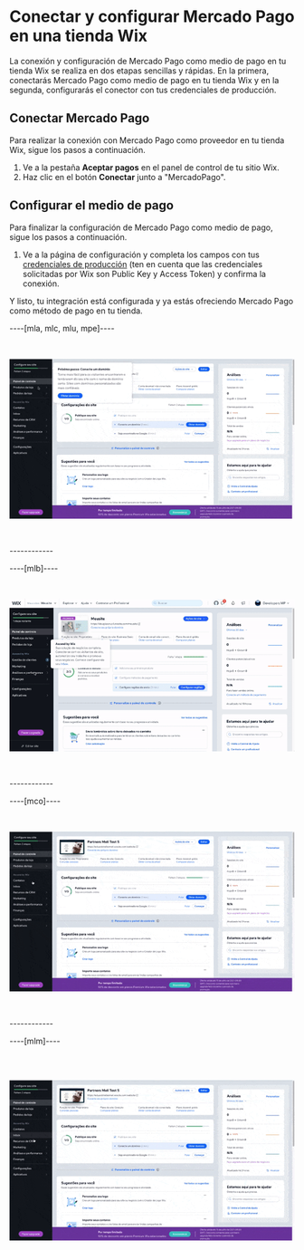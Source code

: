 # Conectar y configurar Mercado Pago en una tienda Wix

La conexión y configuración de Mercado Pago como medio de pago en tu tienda Wix se realiza en dos etapas sencillas y rápidas. En la primera, conectarás Mercado Pago como medio de pago en tu tienda Wix y en la segunda, configurarás el conector con tus credenciales de producción.

## Conectar Mercado Pago

Para realizar la conexión con Mercado Pago como proveedor en tu tienda Wix, sigue los pasos a continuación.

1. Ve a la pestaña **Aceptar pagos** en el panel de control de tu sitio Wix.
2. Haz clic en el botón **Conectar** junto a "MercadoPago".

## Configurar el medio de pago

Para finalizar la configuración de Mercado Pago como medio de pago, sigue los pasos a continuación.

1. Ve a la página de configuración y completa los campos con tus [credenciales de producción](https://www.mercadopago.com/settings/account/credentials) (ten en cuenta que las credenciales solicitadas por Wix son Public Key y Access Token) y confirma la conexión.

Y listo, tu integración está configurada y ya estás ofreciendo Mercado Pago como método de pago en tu tienda.

----[mla, mlc, mlu, mpe]----
<p>&nbsp;</p>

![Setting active in Wix](/images/wix/wix_pt_connect_configuration_mla_mlc_mlu_mpe.gif)
<p>&nbsp;</p>
------------

----[mlb]----
<p>&nbsp;</p>

![Setting connect in Wix](/images/wix/wix_pt_connect_configuration_mlb.gif)
<p>&nbsp;</p>
------------

----[mco]----
<p>&nbsp;</p>

![Setting active in Wix](/images/wix/wix_pt_connect_configuration_mco.gif)
<p>&nbsp;</p>
------------

----[mlm]----
<p>&nbsp;</p>

![Setting active in Wix](/images/wix/wix_pt_connect_configuration_mlm.gif)
------------
